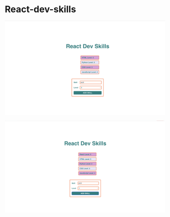 # React-dev-skills

![Alt text](<Screenshot 2023-07-19 at 5.04.43 PM-1.png>)


![Alt text](<Screenshot 2023-07-19 at 5.05.11 PM.png>)
